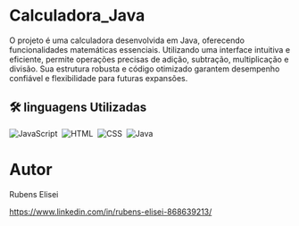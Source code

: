 # Calculadora_Java
O projeto é uma calculadora desenvolvida em Java, oferecendo funcionalidades matemáticas essenciais. Utilizando uma interface intuitiva e eficiente, permite operações precisas de adição, subtração, multiplicação e divisão. Sua estrutura robusta e código otimizado garantem desempenho confiável e flexibilidade para futuras expansões.

## 🛠 linguagens Utilizadas
![JavaScript](https://img.shields.io/badge/-JavaScript-05122A?style=flat&logo=javascript)&nbsp;
![HTML](https://img.shields.io/badge/-HTML-05122A?style=flat&logo=HTML5)&nbsp;
![CSS](https://img.shields.io/badge/-CSS-05122A?style=flat&logo=CSS3&logoColor=1572B6)&nbsp;
![Java](https://img.shields.io/badge/-Java-05122A?style=flat&logo=java)


# Autor

Rubens Elisei

https://www.linkedin.com/in/rubens-elisei-868639213/
